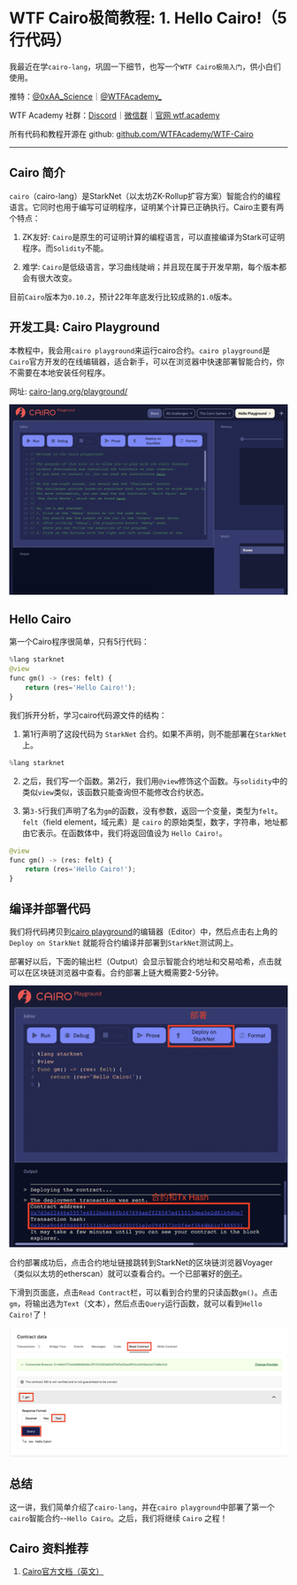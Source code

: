 # WTF Cairo极简教程: 1. Hello Cairo!（5行代码）

我最近在学`cairo-lang`，巩固一下细节，也写一个`WTF Cairo极简入门`，供小白们使用。

推特：[@0xAA_Science](https://twitter.com/0xAA_Science)｜[@WTFAcademy_](https://twitter.com/WTFAcademy_)

WTF Academy 社群：[Discord](https://discord.wtf.academy)｜[微信群](https://docs.google.com/forms/d/e/1FAIpQLSe4KGT8Sh6sJ7hedQRuIYirOoZK_85miz3dw7vA1-YjodgJ-A/viewform?usp=sf_link)｜[官网 wtf.academy](https://wtf.academy)

所有代码和教程开源在 github: [github.com/WTFAcademy/WTF-Cairo](https://github.com/WTFAcademy/WTF-Cairo)

---

## Cairo 简介

`cairo`（cairo-lang）是StarkNet（以太坊ZK-Rollup扩容方案）智能合约的编程语言。它同时也用于编写可证明程序，证明某个计算已正确执行。Cairo主要有两个特点：

1. ZK友好: `Cairo`是原生的可证明计算的编程语言，可以直接编译为Stark可证明程序。而`Solidity`不能。

2. 难学: `Cairo`是低级语言，学习曲线陡峭；并且现在属于开发早期，每个版本都会有很大改变。

目前`Cairo`版本为`0.10.2`，预计22年年底发行比较成熟的`1.0`版本。

## 开发工具: Cairo Playground

本教程中，我会用`cairo playground`来运行cairo合约。`cairo playground`是`Cairo`官方开发的在线编辑器，适合新手，可以在浏览器中快速部署智能合约，你不需要在本地安装任何程序。

网址: [cairo-lang.org/playground/](https://www.cairo-lang.org/playground/)

![](./img/1-1.png)

## Hello Cairo

第一个Cairo程序很简单，只有5行代码：

```python
%lang starknet
@view
func gm() -> (res: felt) {
    return (res='Hello Cairo!');
}
```

我们拆开分析，学习cairo代码源文件的结构：

1. 第1行声明了这段代码为 `StarkNet` 合约。如果不声明，则不能部署在`StarkNet`上。

```python
%lang starknet
```

2. 之后，我们写一个函数。第2行，我们用`@view`修饰这个函数。与`solidity`中的类似`view`类似，该函数只能查询但不能修改合约状态。

3. 第`3-5`行我们声明了名为`gm`的函数，没有参数，返回一个变量，类型为`felt`。`felt`（field element，域元素）是 `cairo` 的原始类型，数字，字符串，地址都由它表示。在函数体中，我们将返回值设为 `Hello Cairo!`。

```python
@view
func gm() -> (res: felt) {
    return (res='Hello Cairo!');
}
```

## 编译并部署代码

我们将代码拷贝到[cairo playground](https://www.cairo-lang.org/playground/)的编辑器（Editor）中，然后点击右上角的 `Deploy on StarkNet` 就能将合约编译并部署到`StarkNet`测试网上。

部署好以后，下面的输出栏（Output）会显示智能合约地址和交易哈希，点击就可以在区块链浏览器中查看。合约部署上链大概需要2-5分钟。

![](./img/1-2.png)

合约部署成功后，点击合约地址链接跳转到StarkNet的区块链浏览器Voyager（类似以太坊的etherscan）就可以查看合约。一个已部署好的[例子](https://goerli.voyager.online/contract/0x6d6ac69b8c5cdc6c9803985d4762f96af88fa14865281f04adb656da9c949e#readContract)。

下滑到页面底，点击`Read Contract`栏，可以看到合约里的只读函数`gm()`。点击`gm`，将输出选为`Text`（文本），然后点击`Query`运行函数，就可以看到`Hello Cairo!`了！

![](./img/1-3.png)

## 总结

这一讲，我们简单介绍了`cairo-lang`，并在`cairo playground`中部署了第一个`cairo`智能合约--`Hello Cairo`。之后，我们将继续 `Cairo` 之程！

## Cairo 资料推荐

1. [Cairo官方文档（英文）](https://www.cairo-lang.org/docs/how_cairo_works/index.html)